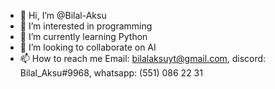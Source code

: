 - 👋 Hi, I’m @Bilal-Aksu
- 👀 I’m interested in programming
- 🌱 I’m currently learning Python
- 💞️ I’m looking to collaborate on AI
- 📫 How to reach me Email: bilalaksuyt@gmail.com, discord: Bilal_Aksu#9968, whatsapp: (551) 086 22 31

<!---
Bilal-Aksu/Bilal-Aksu is a ✨ special ✨ repository because its `README.md` (this file) appears on your GitHub profile.
You can click the Preview link to take a look at your changes.
--->
